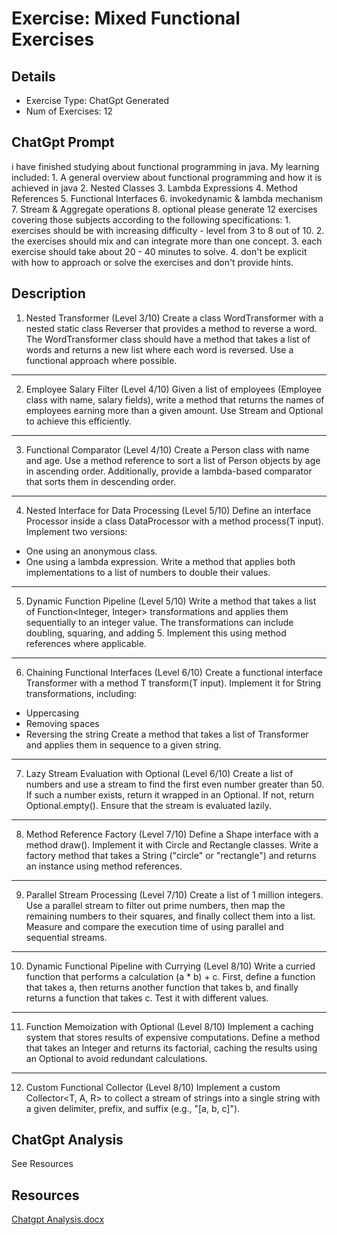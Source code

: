 # Exercise: Mixed Functional Exercises

## Details
- Exercise Type: ChatGpt Generated
- Num of Exercises: 12

## ChatGpt Prompt
i have finished studying about functional programming in java. My learning included: 1. A general overview about functional programming and how it is achieved in java 2. Nested Classes 3. Lambda Expressions 4. Method References 5. Functional Interfaces 6. invokedynamic & lambda mechanism 7. Stream & Aggregate operations 8. optional please generate 12 exercises covering those subjects according to the following specifications: 1. exercises should be with increasing difficulty - level from 3 to 8 out of 10. 2. the exercises should mix and can integrate more than one concept. 3. each exercise should take about 20 - 40 minutes to solve. 4. don't be explicit with how to approach or solve the exercises and don't provide hints. 

## Description

1. Nested Transformer (Level 3/10)
Create a class WordTransformer with a nested static class Reverser that provides a method to reverse a word. The WordTransformer class should have a method that takes a list of words and returns a new list where each word is reversed. Use a functional approach where possible.
---
2. Employee Salary Filter (Level 4/10)
Given a list of employees (Employee class with name, salary fields), write a method that returns the names of employees earning more than a given amount. Use Stream and Optional to achieve this efficiently.
---
3. Functional Comparator (Level 4/10)
Create a Person class with name and age. Use a method reference to sort a list of Person objects by age in ascending order. Additionally, provide a lambda-based comparator that sorts them in descending order.
---
4. Nested Interface for Data Processing (Level 5/10)
Define an interface Processor<T> inside a class DataProcessor with a method process(T input). Implement two versions:
- One using an anonymous class.
- One using a lambda expression.
Write a method that applies both implementations to a list of numbers to double their values.
---
5. Dynamic Function Pipeline (Level 5/10)
Write a method that takes a list of Function<Integer, Integer> transformations and applies them sequentially to an integer value. The transformations can include doubling, squaring, and adding 5. Implement this using method references where applicable.
---
6. Chaining Functional Interfaces (Level 6/10)
Create a functional interface Transformer<T> with a method T transform(T input). Implement it for String transformations, including:
- Uppercasing
- Removing spaces
- Reversing the string
Create a method that takes a list of Transformer<String> and applies them in sequence to a given string.
---
7. Lazy Stream Evaluation with Optional (Level 6/10)
Create a list of numbers and use a stream to find the first even number greater than 50. If such a number exists, return it wrapped in an Optional. If not, return Optional.empty(). Ensure that the stream is evaluated lazily.
---
8. Method Reference Factory (Level 7/10)
Define a Shape interface with a method draw(). Implement it with Circle and Rectangle classes. Write a factory method that takes a String ("circle" or "rectangle") and returns an instance using method references.
---
9. Parallel Stream Processing (Level 7/10)
Create a list of 1 million integers. Use a parallel stream to filter out prime numbers, then map the remaining numbers to their squares, and finally collect them into a list. Measure and compare the execution time of using parallel and sequential streams.
---
10. Dynamic Functional Pipeline with Currying (Level 8/10)
Write a curried function that performs a calculation (a * b) + c. First, define a function that takes a, then returns another function that takes b, and finally returns a function that takes c. Test it with different values.
---
11. Function Memoization with Optional (Level 8/10)
Implement a caching system that stores results of expensive computations. Define a method that takes an Integer and returns its factorial, caching the results using an Optional<Integer> to avoid redundant calculations.
---
12. Custom Functional Collector (Level 8/10)
Implement a custom Collector<T, A, R> to collect a stream of strings into a single string with a given delimiter, prefix, and suffix (e.g., "[a, b, c]").

## ChatGpt Analysis
See Resources

## Resources
[Chatgpt Analysis.docx](resources/ChatGpt%20analysis.docx)